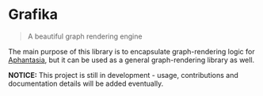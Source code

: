 # Grafika

> A beautiful graph rendering engine

The main purpose of this library is to encapsulate graph-rendering logic for [Aphantasia](https://github.com/0rbit3r/aphantasia), but it can be used as a general graph-rendering library as well.

**NOTICE:** This project is still in development - usage, contributions and documentation details will be added eventually.